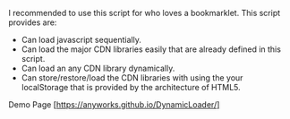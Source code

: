 I recommended to use this script for who loves a bookmarklet.
This script provides are:
  * Can load javascript sequentially.
  * Can load the major CDN libraries easily that are already defined in this script.
  * Can load an any CDN library dynamically.
  * Can store/restore/load the CDN libraries with using the your localStorage that is provided by the architecture of HTML5.
   
   Demo Page [https://anyworks.github.io/DynamicLoader/]
